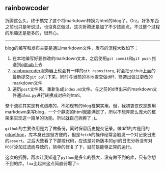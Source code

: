 ## rainbowcoder

折腾这么久，终于搞完了这个将markdown转换为html的blog了。Orz。好多东西之前也只是听说过，也没真正做过，这次折腾还是加了不少技能点。不过整个过程的乐趣还是挺多的，很开心。

-----

blog的编写和发布主要是通过markdown文件，发布的流程大致如下：

1. 在本地编写好要修改的markdown文本，之后使用`git commit`和`git push` 推送到[github](https://github.com/lvzixun/rainbowCoder)上去.
2. [rainbowcoder](rainbowcoder.com)服务器上也会有一样的`git repository`, 将会把`github`上面的最新提交`git pull`下来，同时与当前的本地提交做diff，筛选出做过更改的markdown文件.
3. 遍历`post`文件夹，重新生成`index.md`文件。与之前的diff出来的markdown文件通过`md.py`进行转换成对应的html。

整个流程其实是有点蛋疼的，不如现有的blog框架实用。但，我初衷仅仅是想用markdown来写blog，一个个静态的html就能满足了，所以不想弄那么庞大的框架来实现这一简单的功能。所以就自己折腾了 ;)。

`github`的主要作用是为了做备份，同时保留历史提交记录。做diff的库是用的[gitpython](https://pythonhosted.org/GitPython/0.3.1/tutorial.html)，库本身还是挺方便的，但是`fetch`的操作经常会触发一个对记录日志的`assert`。之后大致看了下那段代码，应该是对新版本的git的日志分析没有对`POST`添加过滤而导致的，简单的修复了下，目前是能够正常的运行。 

这次的折腾，再次让我知道了`python`是多么的强大，没有做不到的库，只有你想不到的库。`lua`比起来这点简直弱爆了~




